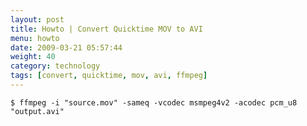 ```yaml
---
layout: post
title: Howto | Convert Quicktime MOV to AVI
menu: howto
date: 2009-03-21 05:57:44
weight: 40
category: technology
tags: [convert, quicktime, mov, avi, ffmpeg]
---
```


    $ ffmpeg -i "source.mov" -sameq -vcodec msmpeg4v2 -acodec pcm_u8 "output.avi"
